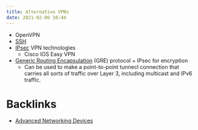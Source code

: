 ```yaml
---
title: Alternative VPNs
date: 2021-02-06 10:44
---
```


* OpenVPN
* [SSH](20201111154539-ssh.md) 
* [IPsec](20210205075113-ipsec.md) VPN technologies
	+ Cisco IOS Easy VPN
* [Generic Routing Encapsulation](20210626104138-generic-routing-encapsulation.md) (GRE)
	protocol + IPsec for encryption
	+ Can be used to make a point-to-point tunnecl connection that carries all
		sorts of traffic over Layer 3, including multicast and IPv6 traffic.

# Backlinks

- [Advanced Networking Devices](20210206094202-advanced-networking-devices.md)
